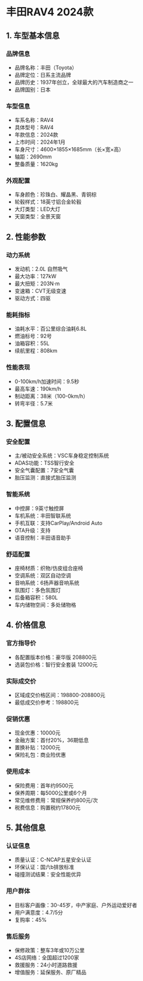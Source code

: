 # 丰田RAV4 2024款

## 1. 车型基本信息
### 品牌信息
- 品牌名称：丰田（Toyota）
- 品牌定位：日系主流品牌
- 品牌历史：1937年创立，全球最大的汽车制造商之一
- 品牌国别：日本

### 车型信息
- 车系名称：RAV4
- 具体型号：RAV4
- 年款信息：2024款
- 上市时间：2024年1月
- 车身尺寸：4600×1855×1685mm（长×宽×高）
- 轴距：2690mm
- 整备质量：1620kg

### 外观配置
- 车身颜色：珍珠白、耀晶黑、青铜棕
- 轮毂样式：18英寸铝合金轮毂
- 大灯类型：LED大灯
- 天窗类型：全景天窗

## 2. 性能参数
### 动力系统
- 发动机：2.0L 自然吸气
- 最大功率：127kW
- 最大扭矩：203N·m
- 变速箱：CVT无级变速
- 驱动方式：四驱

### 能耗指标
- 油耗水平：百公里综合油耗6.8L
- 燃油标号：92号
- 油箱容积：55L
- 续航里程：808km

### 性能表现
- 0-100km/h加速时间：9.5秒
- 最高车速：190km/h
- 制动距离：38米（100-0km/h）
- 转弯半径：5.7米

## 3. 配置信息
### 安全配置
- 主/被动安全系统：VSC车身稳定控制系统
- ADAS功能：TSS智行安全
- 安全气囊配置：7安全气囊
- 胎压监测：直接式胎压监测

### 智能系统
- 中控屏：9英寸触控屏
- 车机系统：丰田智联系统
- 手机互联：支持CarPlay/Android Auto
- OTA升级：支持
- 语音控制：丰田语音助手

### 舒适配置
- 座椅材质：织物/仿皮组合座椅
- 空调系统：双区自动空调
- 音响系统：6扬声器音响系统
- 氛围灯：多色氛围灯
- 后备箱容积：580L
- 车内储物空间：多处储物格

## 4. 价格信息
### 官方指导价
- 各配置版本价格：豪华版 208800元
- 选装包价格：智行安全套装 12000元

### 实际成交价
- 区域成交价格区间：198800-208800元
- 最低成交价参考：198800元

### 促销优惠
- 现金优惠：10000元
- 金融方案：首付20%，36期低息
- 置换补贴：12000元
- 保险礼包：商业险优惠

### 使用成本
- 保险费用：首年约9500元
- 保养周期：每5000公里或6个月
- 常见维修费用：常规保养约800元/次
- 税费信息：购置税约17800元

## 5. 其他信息
### 认证信息
- 质量认证：C-NCAP五星安全认证
- 环保认证：国六b排放标准
- 碰撞测试结果：安全性能优异

### 用户群体
- 目标客户画像：30-45岁，中产家庭、户外运动爱好者
- 用户满意度：4.7/5分
- 复购率：45%

### 售后服务
- 保修政策：整车3年或10万公里
- 4S店网络：全国超过1200家
- 救援服务：24小时道路救援
- 增值服务：延保服务、原厂精品